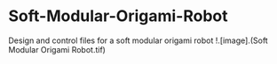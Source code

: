 # Soft-Modular-Origami-Robot
Design and control files for a soft modular origami robot
!.[image].(Soft Modular Origami Robot.tif)
